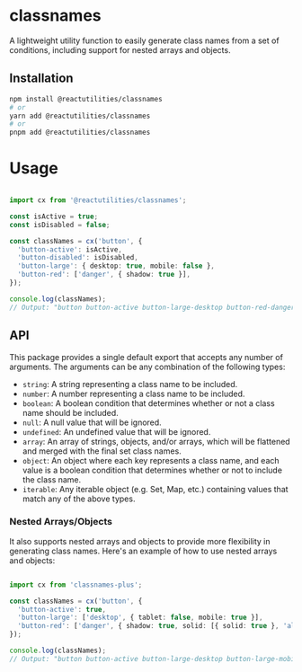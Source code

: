 # classnames

A lightweight utility function to easily generate class names from a set of conditions, including support for nested arrays and objects.

## Installation

```bash
npm install @reactutilities/classnames
# or
yarn add @reactutilities/classnames
# or
pnpm add @reactutilities/classnames
```

# Usage

```ts

import cx from '@reactutilities/classnames';

const isActive = true;
const isDisabled = false;

const classNames = cx('button', {
  'button-active': isActive,
  'button-disabled': isDisabled,
  'button-large': { desktop: true, mobile: false },
  'button-red': ['danger', { shadow: true }],
});

console.log(classNames);
// Output: "button button-active button-large-desktop button-red-danger button-red-shadow"
```

## API

This package provides a single default export that accepts any number of arguments. The arguments can be any combination of the following types:

- `string`: A string representing a class name to be included.
- `number`: A number representing a class name to be included.
- `boolean`: A boolean condition that determines whether or not a class name should be included.
- `null`: A null value that will be ignored.
- `undefined`: An undefined value that will be ignored.
- `array`: An array of strings, objects, and/or arrays, which will be flattened and merged with the final set class names.
- `object`: An object where each key represents a class name, and each value is a boolean condition that determines whether or not to include the class name.
- `iterable`: Any iterable object (e.g. Set, Map, etc.) containing values that match any of the above types.

### Nested Arrays/Objects

It also supports nested arrays and objects to provide more flexibility in generating class names. Here's an example of how to use nested arrays and objects:

```ts

import cx from 'classnames-plus';

const classNames = cx('button', {
  'button-active': true,
  'button-large': ['desktop', { tablet: false, mobile: true }],
  'button-red': ['danger', { shadow: true, solid: [{ solid: true }, 'alert'] }],
});

console.log(classNames);
// Output: "button button-active button-large-desktop button-large-mobile button-red-danger button-red-shadow button-red-solid-solid button-red-solid-alert"
```

